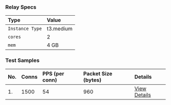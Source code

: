 ### Relay Specs
| Type |    Value             |
| :-------- |:------------------------- |
| `Instance Type` | t3.medium |
| `cores` | 2 |
| `mem` | 4 GB |

### Test Samples
|  No. | Conns   |  PPS (per conn)| Packet Size (bytes) | Details|
| :--- | :------- | :----- | :--------- | :-----  |
|1. | 1500 | 54 | 960 | [View Details](u-1500-pps-54-p-960-d-300/README.md)

